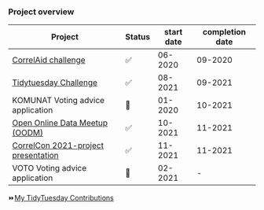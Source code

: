 ### Project overview

|Project       |Status |start date|completion date|
|------        |------ |----------|-------------- |
|[CorrelAid challenge](https://github.com/CorrelAid/xberlin)|✅ |06-2020| 09-2020|
|[Tidytuesday Challenge](https://correlaid.org/blog/potential-political-power/)|✅|08-2021|09-2021|
|KOMUNAT Voting advice application|🚧|01-2020|10-2021|
|[Open Online Data Meetup (OODM)](https://github.com/anneumann1/OODM)|✅|10-2021|11-2021|
|[CorrelCon 2021-project presentation](https://github.com/anneumann1/project-presentation)|✅|11-2021|11-2021
| VOTO Voting advice application|🚧|02-2021|-|


:fast_forward:[My TidyTuesday Contributions](https://github.com/anneumann1/CorrelAid)

<!--
**anneumann1/anneumann1** is a ✨ _special_ ✨ repository because its `README.md` (this file) appears on your GitHub profile.



#Here are some ideas to get you started:
# Hi there 👋 

# 🔭 I’m currently working on ...
# 🌱 I’m currently learning ...
# 👯 I’m looking to collaborate on ...
# 🤔 I’m looking for help with ...
# 💬 Ask me about ...
# 📫 How to reach me: ...
# 😄 Pronouns: ...
# ⚡ Fun fact: ...

